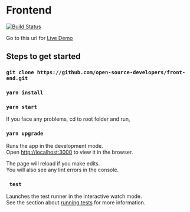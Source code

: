 # Frontend

[![Build Status](https://travis-ci.com/open-source-developers/front-end.svg?branch=master)](https://travis-ci.com/open-source-developers/front-end)

Go to this url for [Live Demo](https://side-kick-app.herokuapp.com/#/login)

## Steps to get started

### `git clone https://github.com/open-source-developers/front-end.git`

### `yarn install`

### `yarn start`

If you face any problems, cd to root folder and run,
### `yarn upgrade`

Runs the app in the development mode.<br>
Open [http://localhost:3000](http://localhost:3000) to view it in the browser.

The page will reload if you make edits.<br>
You will also see any lint errors in the console.

### ` test`

Launches the test runner in the interactive watch mode.<br>
See the section about [running tests](https://facebook.github.io/create-react-app/docs/running-tests) for more information.
